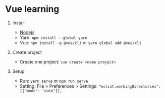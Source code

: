# Vue learning

1. Install

    - [Nodejs](https://nodejs.org/dist/v16.15.0/node-v16.15.0-x64.msi)
    - Yarn: `npm install --global yarn`
    - Vue: `npm install -g @vue/cli` or `yarn global add @vue/cli`

2. Create project
    - Create one project: `vue create <name project>`

3. Setup
    - Run: `yarn serve` or `npm run serve`
    - Setting: File > Preferences > Settings: `"eslint.workingDirectories": [{"mode": "auto"}],`